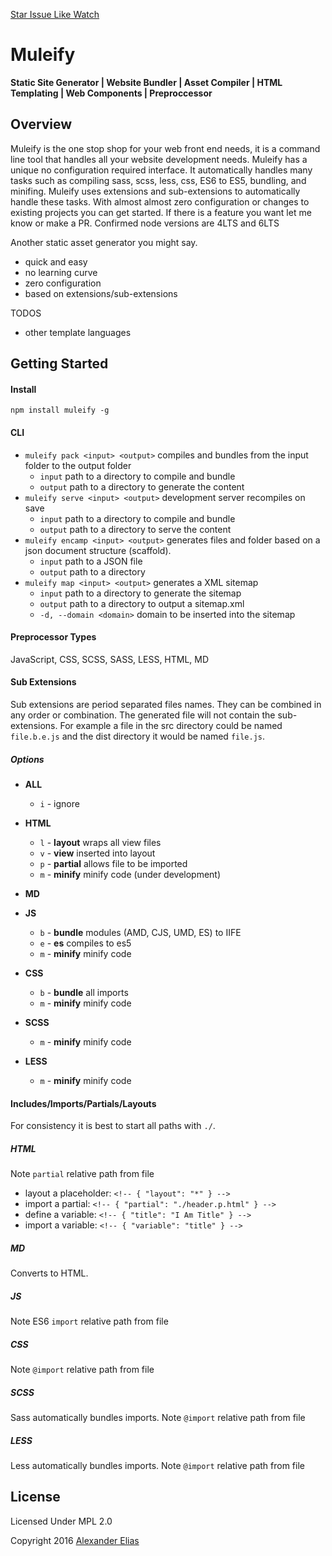 [Star Issue Like Watch](https://github.com/AlexanderElias/muleify)

# Muleify #
**Static Site Generator | Website Bundler | Asset Compiler | HTML Templating | Web Components | Preproccessor**

## Overview ##
Muleify is the one stop shop for your web front end needs, it is a command line tool that handles all your website development needs. Muleify has a unique no configuration required interface. It automatically handles many tasks such as compiling sass, scss, less, css, ES6 to ES5, bundling, and minifing. Muleify uses extensions and sub-extensions to automatically handle these tasks. With almost almost zero configuration or changes to existing projects you can get started. If there is a feature you want let me know or make a PR. Confirmed node versions are 4LTS and 6LTS

Another static asset generator you might say.
- quick and easy
- no learning curve
- zero configuration
- based on extensions/sub-extensions

TODOS
- other template languages

## Getting Started ##

#### Install ####
`npm install muleify -g`


#### CLI ####
- `muleify pack <input> <output>` compiles and bundles from the input folder to the output folder
	- `input` path to a directory to compile and bundle
	- `output` path to a directory to generate the content
- `muleify serve <input> <output>` development server recompiles on save
	- `input` path to a directory to compile and bundle
	- `output` path to a directory to serve the content
- `muleify encamp <input> <output>` generates files and folder based on a json document structure (scaffold).
	- `input` path to a JSON file
	- `output` path to a directory
- `muleify map <input> <output>` generates a XML sitemap
	- `input` path to a directory to generate the sitemap
	- `output` path to a directory to output a sitemap.xml
	- `-d, --domain <domain>` domain to be inserted into the sitemap

#### Preprocessor Types ####
JavaScript, CSS, SCSS, SASS, LESS, HTML, MD

#### Sub Extensions ####
Sub extensions are period separated files names. They can be combined in any order or combination. The generated file will not contain the sub-extensions. For example a file in the src directory could be named `file.b.e.js` and the dist directory it would be named `file.js`.

##### Options #####
- **ALL**
	- `i` - ignore
- **HTML**
	- `l` - **layout** wraps all view files
	- `v` - **view** inserted into layout
	- `p` - **partial** allows file to be imported
	- `m` - **minify** minify code (under development)
- **MD**

- **JS**
	- `b` - **bundle** modules (AMD, CJS, UMD, ES) to IIFE
	- `e` - **es** compiles to es5
	- `m` - **minify** minify code
- **CSS**
	- `b` - **bundle** all imports
	- `m` - **minify** minify code
- **SCSS**
	- `m` - **minify** minify code
- **LESS**
	- `m` - **minify** minify code

#### Includes/Imports/Partials/Layouts ####
For consistency it is best to start all paths with `./`.

##### HTML #####
Note `partial` relative path from file

- layout a placeholder: `<!-- { "layout": "*" } -->`
- import a partial: `<!-- { "partial": "./header.p.html" } -->`
- define a variable: `<!-- { "title": "I Am Title" } -->`
- import a variable: `<!-- { "variable": "title" } -->`

##### MD #####
Converts to HTML.

##### JS #####
Note ES6 `import` relative path from file

##### CSS #####
Note `@import` relative path from file

##### SCSS #####
Sass automatically bundles imports.
Note `@import` relative path from file

##### LESS #####
Less automatically bundles imports.
Note `@import` relative path from file


## License ##
Licensed Under MPL 2.0

Copyright 2016 [Alexander Elias](https://github.com/AlexanderElias/)
